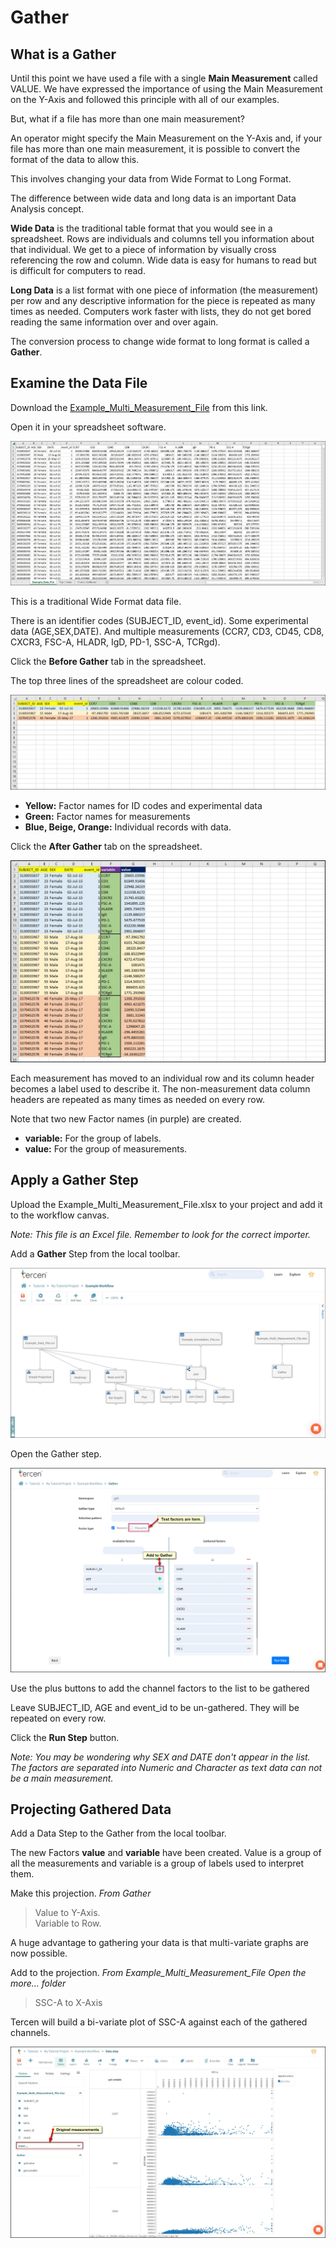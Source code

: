 # Gather

## What is a Gather

Until this point we have used a file with a single **Main Measurement** called VALUE. We have expressed the importance of using the Main Measurement on the Y-Axis and followed this principle with all of our examples.

But, what if a file has more than one main measurement?

An operator might specify the Main Measurement on the Y-Axis and, if your file has more than one main measurement, it is possible to convert the format of the data to allow this.

This involves changing your data from Wide Format to Long Format.

The difference between wide data and long data is an important Data Analysis concept.

**Wide Data** is the traditional table format that you would see in a spreadsheet. Rows are individuals and columns tell you information about that individual. We get to a piece of information by visually cross referencing the row and column. Wide data is easy for humans to read but is difficult for computers to read.

**Long Data** is a list format with one piece of information (the measurement) per row and any descriptive information for the piece is repeated as many times as needed. Computers work faster with lists, they do not get bored reading the same information over and over again.

The conversion process to change wide format to long format is called a **Gather**.

## Examine the Data File

Download the [Example_Multi_Measurement_File](sample_files/Example_Multi_Measurement_File.xlsx) from this link.

Open it in your spreadsheet software.

![Screenshot](img/starter_guide_Gather_1.jpg)

This is a traditional Wide Format data file.

There is an identifier codes (SUBJECT_ID, event_id).
Some experimental data (AGE,SEX,DATE).
And multiple measurements (CCR7, CD3, CD45, CD8, CXCR3, FSC-A, HLADR, IgD, PD-1, SSC-A, TCRgd).

Click the **Before Gather** tab in the spreadsheet.

The top three lines of the spreadsheet are colour coded.

![Screenshot](img/starter_guide_Gather_2.jpg)

- **Yellow:** Factor names for ID codes and experimental data
- **Green:** Factor names for measurements
- **Blue, Beige, Orange:** Individual records with data.

Click the **After Gather** tab on the spreadsheet.

![Screenshot](img/starter_guide_Gather_3.jpg)

Each measurement has moved to an individual row and its column header becomes a label used to describe it.
The non-measurement data column headers are repeated as many times as needed on every row.

Note that two new Factor names (in purple) are created.

- **variable:** For the group of labels.
- **value:** For the group of measurements.

## Apply a Gather Step

Upload the Example_Multi_Measurement_File.xlsx to your project and add it to the workflow canvas.

_Note: This file is an Excel file. Remember to look for the correct importer._

Add a **Gather** Step from the local toolbar.

![Screenshot](img/starter_guide_Gather_4.jpg)

Open the Gather step.

![Screenshot](img/starter_guide_Gather_5.jpg)

Use the plus buttons to add the channel factors to the list to be gathered

Leave SUBJECT_ID, AGE and event_id to be un-gathered. They will be repeated on every row.

Click the **Run Step** button.

_Note: You may be wondering why SEX and DATE don't appear in the list. The factors are separated into Numeric and Character as text data can not be a main measurement._

## Projecting Gathered Data

Add a Data Step to the Gather from the local toolbar.

The new Factors **value** and **variable**  have been created. Value is a group of all the measurements and variable is a group of labels used to interpret them.

Make this projection.
_From Gather_
> Value to Y-Axis.  
> Variable to Row.  

A huge advantage to gathering your data is that multi-variate graphs are now possible.

Add to the projection.
_From Example_Multi_Measurement_File_
_Open the more... folder_
> SSC-A to X-Axis

Tercen will build a bi-variate plot of SSC-A against each of the gathered channels.

![Screenshot](img/starter_guide_Gather_6.jpg)
